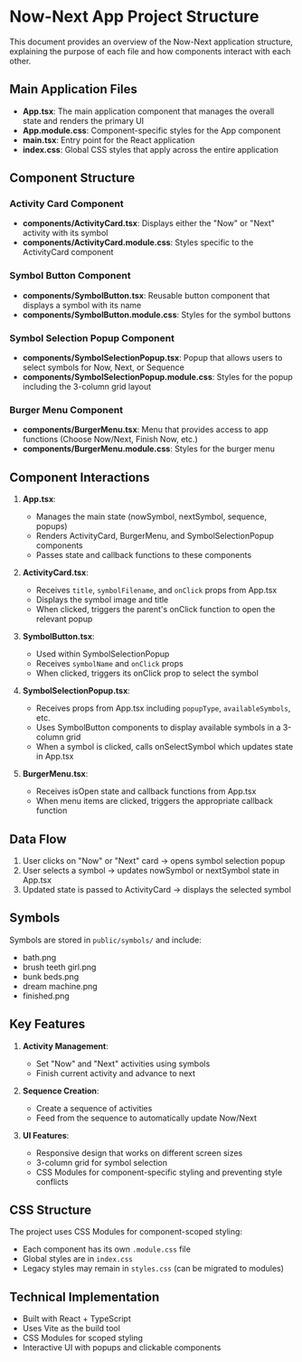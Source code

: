 # Now-Next App Project Structure

This document provides an overview of the Now-Next application structure, explaining the purpose of each file and how components interact with each other.

## Main Application Files

- **App.tsx**: The main application component that manages the overall state and renders the primary UI
- **App.module.css**: Component-specific styles for the App component
- **main.tsx**: Entry point for the React application
- **index.css**: Global CSS styles that apply across the entire application

## Component Structure

### Activity Card Component
- **components/ActivityCard.tsx**: Displays either the "Now" or "Next" activity with its symbol
- **components/ActivityCard.module.css**: Styles specific to the ActivityCard component

### Symbol Button Component
- **components/SymbolButton.tsx**: Reusable button component that displays a symbol with its name
- **components/SymbolButton.module.css**: Styles for the symbol buttons

### Symbol Selection Popup Component
- **components/SymbolSelectionPopup.tsx**: Popup that allows users to select symbols for Now, Next, or Sequence
- **components/SymbolSelectionPopup.module.css**: Styles for the popup including the 3-column grid layout

### Burger Menu Component
- **components/BurgerMenu.tsx**: Menu that provides access to app functions (Choose Now/Next, Finish Now, etc.)
- **components/BurgerMenu.module.css**: Styles for the burger menu

## Component Interactions

1. **App.tsx**:
   - Manages the main state (nowSymbol, nextSymbol, sequence, popups)
   - Renders ActivityCard, BurgerMenu, and SymbolSelectionPopup components
   - Passes state and callback functions to these components

2. **ActivityCard.tsx**:
   - Receives `title`, `symbolFilename`, and `onClick` props from App.tsx
   - Displays the symbol image and title
   - When clicked, triggers the parent's onClick function to open the relevant popup

3. **SymbolButton.tsx**:
   - Used within SymbolSelectionPopup
   - Receives `symbolName` and `onClick` props
   - When clicked, triggers its onClick prop to select the symbol

4. **SymbolSelectionPopup.tsx**:
   - Receives props from App.tsx including `popupType`, `availableSymbols`, etc.
   - Uses SymbolButton components to display available symbols in a 3-column grid
   - When a symbol is clicked, calls onSelectSymbol which updates state in App.tsx

5. **BurgerMenu.tsx**:
   - Receives isOpen state and callback functions from App.tsx
   - When menu items are clicked, triggers the appropriate callback function

## Data Flow

1. User clicks on "Now" or "Next" card → opens symbol selection popup
2. User selects a symbol → updates nowSymbol or nextSymbol state in App.tsx
3. Updated state is passed to ActivityCard → displays the selected symbol

## Symbols

Symbols are stored in `public/symbols/` and include:
- bath.png
- brush teeth girl.png
- bunk beds.png
- dream machine.png
- finished.png

## Key Features

1. **Activity Management**:
   - Set "Now" and "Next" activities using symbols
   - Finish current activity and advance to next

2. **Sequence Creation**:
   - Create a sequence of activities
   - Feed from the sequence to automatically update Now/Next

3. **UI Features**:
   - Responsive design that works on different screen sizes
   - 3-column grid for symbol selection
   - CSS Modules for component-specific styling and preventing style conflicts

## CSS Structure

The project uses CSS Modules for component-scoped styling:
- Each component has its own `.module.css` file
- Global styles are in `index.css`
- Legacy styles may remain in `styles.css` (can be migrated to modules)

## Technical Implementation

- Built with React + TypeScript
- Uses Vite as the build tool
- CSS Modules for scoped styling
- Interactive UI with popups and clickable components